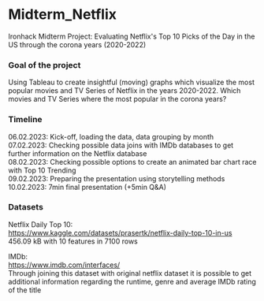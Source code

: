# Midterm_Netflix
Ironhack Midterm Project: Evaluating Netflix's Top 10 Picks of the Day in the US through the corona years (2020-2022)

### Goal of the project 
Using Tableau to create insightful (moving) graphs which visualize the most popular movies and TV Series of Netflix in the years 2020-2022.
Which movies and TV Series where the most popular in the corona years?

### Timeline  
06.02.2023: Kick-off, loading the data, data grouping by month   
07.02.2023: Checking possible data joins with IMDb databases to get further information on the Netflix database    
08.02.2023: Checking possible options to create an animated bar chart race with Top 10 Trending  
09.02.2023: Preparing the presentation using storytelling methods   
10.02.2023: 7min final presentation (+5min Q&A)   


### Datasets
Netflix Daily Top 10:  
https://www.kaggle.com/datasets/prasertk/netflix-daily-top-10-in-us   
456.09 kB with 10 features in 7100 rows

IMDb:   
https://www.imdb.com/interfaces/   
Through joining this dataset with original netflix dataset it is possible to get additional information regarding the runtime, genre and 
average IMDb rating of the title
